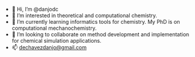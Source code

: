 - 👋 Hi, I’m @danjodc
- 👀 I’m interested in theoretical and computational chemistry. 
- 🌱 I’m currently learning informatics tools for chemistry. My PhD is on computational mechanochemistry. 
- 💞️ I’m looking to collaborate on method development and implementation for chemical simulation applications.
- 📫 dechavezdanjo@gmail.com

<!---
danjodc/danjodc is a ✨ special ✨ repository because its `README.md` (this file) appears on your GitHub profile.
You can click the Preview link to take a look at your changes.
--->
